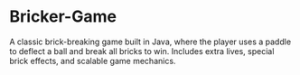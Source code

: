 # Bricker-Game
A classic brick-breaking game built in Java, where the player uses a paddle to deflect a ball and break all bricks to win. Includes extra lives, special brick effects, and scalable game mechanics.
